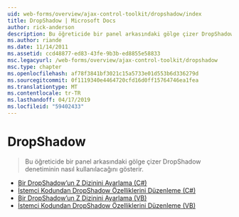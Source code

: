 ```yaml
---
uid: web-forms/overview/ajax-control-toolkit/dropshadow/index
title: DropShadow | Microsoft Docs
author: rick-anderson
description: Bu öğreticide bir panel arkasındaki gölge çizer DropShadow denetiminin nasıl kullanılacağını gösterir.
ms.author: riande
ms.date: 11/14/2011
ms.assetid: ccd48877-ed83-43fe-9b3b-ed8855e58833
msc.legacyurl: /web-forms/overview/ajax-control-toolkit/dropshadow
msc.type: chapter
ms.openlocfilehash: af78f3841bf3021c15a5733e01d553b6d336279d
ms.sourcegitcommit: 0f1119340e4464720cfd16d0ff15764746ea1fea
ms.translationtype: MT
ms.contentlocale: tr-TR
ms.lasthandoff: 04/17/2019
ms.locfileid: "59402433"
---
```

# <a name="dropshadow"></a>DropShadow

> Bu öğreticide bir panel arkasındaki gölge çizer DropShadow denetiminin nasıl kullanılacağını gösterir.


- [Bir DropShadow’un Z Dizinini Ayarlama (C#)](adjusting-the-z-index-of-a-dropshadow-cs.md)
- [İstemci Kodundan DropShadow Özelliklerini Düzenleme (C#)](manipulating-dropshadow-properties-from-client-code-cs.md)
- [Bir DropShadow’un Z Dizinini Ayarlama (VB)](adjusting-the-z-index-of-a-dropshadow-vb.md)
- [İstemci Kodundan DropShadow Özelliklerini Düzenleme (VB)](manipulating-dropshadow-properties-from-client-code-vb.md)
